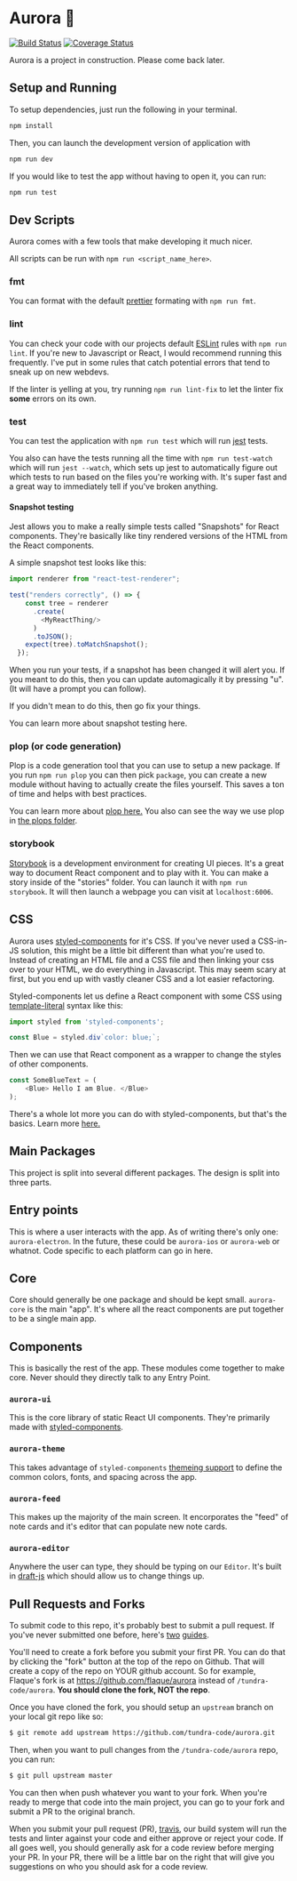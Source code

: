 # Aurora 🌌
[![Build Status](https://travis-ci.org/tundra-code/aurora.svg?branch=master)](https://travis-ci.org/tundra-code/aurora)
[![Coverage Status](https://coveralls.io/repos/github/tundra-code/aurora/badge.svg)](https://coveralls.io/github/tundra-code/aurora)

Aurora is a project in construction. Please come back later.

## Setup and Running

To setup dependencies, just run the following in your terminal.
``` bash
npm install
```

Then, you can launch the development version of application with 
``` bash
npm run dev
```

If you would like to test the app without having to open it, you can run:
``` bash
npm run test
```

## Dev Scripts

Aurora comes with a few tools that make developing it much nicer. 

All scripts can be run with `npm run <script_name_here>`.

### fmt
You can format with the default [prettier](https://github.com/prettier/prettier) formating with `npm run fmt`.

### lint
You can check your code with our projects default [ESLint](http://eslint.org/) rules with `npm run lint`. If you're new to Javascript or React, I would recommend running this frequently. I've put in some rules that catch potential errors that tend to sneak up on new webdevs.

If the linter is yelling at you, try running `npm run lint-fix` to let the linter fix **some** errors on its own. 

### test
You can test the application with `npm run test` which will run [jest](https://facebook.github.io/jest/) tests. 

You also can have the tests running all the time with `npm run test-watch` which will run `jest --watch`, which sets up jest to automatically figure out which tests to run based on the files you're working with. It's super fast and a great way to immediately tell if you've broken anything.

#### Snapshot testing

Jest allows you to make a really simple tests called "Snapshots" for React components. They're basically like tiny rendered versions of the HTML from the React components. 

A simple snapshot test looks like this:

```js
import renderer from "react-test-renderer";

test("renders correctly", () => {
    const tree = renderer
      .create(
        <MyReactThing/>
      )
      .toJSON();
    expect(tree).toMatchSnapshot();
  });
```

When you run your tests, if a snapshot has been changed it will alert you. If you meant to do this, then you can update automagically it by pressing "u". (It will have a prompt you can follow). 

If you didn't mean to do this, then go fix your things.

You can learn more about snapshot testing here. 

### plop (or code generation)
Plop is a code generation tool that you can use to setup a new package. If you run `npm run plop` you can then pick `package`, you can create a new module without having to actually create the files yourself. This saves a ton of time and helps with best practices. 

You can learn more about [plop here.](https://github.com/amwmedia/plop) You also can see the way we use plop in [the plops folder](https://github.com/tundra-code/aurora/tree/master/scripts/plops).

### storybook
[Storybook](https://storybook.js.org/) is a development environment for creating UI pieces. It's a great way to document React component and to play with it. You can make a story inside of the "stories" folder. You can launch it with `npm run storybook`. It will then launch a webpage you can visit at `localhost:6006`. 

## CSS

Aurora uses [styled-components](https://www.styled-components.com/) for it's CSS. If you've never used a CSS-in-JS solution, this might be a little bit different than what you're used to. Instead of creating an HTML file and a CSS file and then linking your css over to your HTML, we do everything in Javascript. This may seem scary at first, but you end up with vastly cleaner CSS and a lot easier refactoring.

Styled-components let us define a React component with some CSS using [template-literal](https://www.styled-components.com/docs/advanced#tagged-template-literals) syntax like this:

``` js 
import styled from 'styled-components';

const Blue = styled.div`color: blue;`;
```

Then we can use that React component as a wrapper to change the styles of other components.

``` js 
const SomeBlueText = (
    <Blue> Hello I am Blue. </Blue>
);
```

There's a whole lot more you can do with styled-components, but that's the basics. Learn more [here.](https://www.styled-components.com/docs) 

## Main Packages

This project is split into several different packages. The design is split into three parts. 

## Entry points
This is where a user interacts with the app.
As of writing there's only one: `aurora-electron`. In the future, these could be `aurora-ios` or `aurora-web` or whatnot. Code specific to each platform can go in here.

## Core
Core should generally be one package and should be kept small. `aurora-core` is the main "app". It's where all the react components are put together to be a single main app. 

## Components
This is basically the rest of the app. These modules come together to make core. Never should they directly talk to any Entry Point.

### `aurora-ui`
This is the core library of static React UI components. They're primarily made with [styled-components](https://www.styled-components.com/).

### `aurora-theme`
This takes advantage of `styled-components` [themeing support](https://www.styled-components.com/docs/advanced#theming) to define the common colors, fonts, and spacing across the app. 

### `aurora-feed`
This makes up the majority of the main screen. It encorporates the "feed" of note cards and it's editor that can populate new note cards.

### `aurora-editor`
Anywhere the user can type, they should be typing on our `Editor`. It's built in [draft-js](https://draftjs.org/) which should allow us to change things up.

## Pull Requests and Forks

To submit code to this repo, it's probably best to submit a pull request. If you've never submitted one before, here's [two](https://github.com/CPAN-PRC/resources/wiki/My-first-Pull-Request) [guides](https://github.com/sqlcollaborative/dbatools/wiki/Your-First-Pull-Request). 

You'll need to create a fork before you submit your first PR. You can do that by clicking the "fork" button at the top of the repo on Github. That will create a copy of the repo on YOUR github account. So for example, Flaque's fork is at https://github.com/flaque/aurora instead of `/tundra-code/aurora`. **You should clone the fork, NOT the repo**.

Once you have cloned the fork, you should setup an `upstream` branch on your local git repo like so:

``` bash
$ git remote add upstream https://github.com/tundra-code/aurora.git
```

Then, when you want to pull changes from the `/tundra-code/aurora` repo, you can run: 

``` bash
$ git pull upstream master
```

You can then when push whatever you want to your fork. When you're ready to merge that code into the main project, you can go to your fork and submit a PR to the original branch.

When you submit your pull request (PR), [travis](https://travis-ci.org/), our build system will run the tests and linter against your code and either approve or reject your code. If all goes well, you should generally ask for a code review before merging your PR. In your PR, there will be a little bar on the right that will give you suggestions on who you should ask for a code review.
